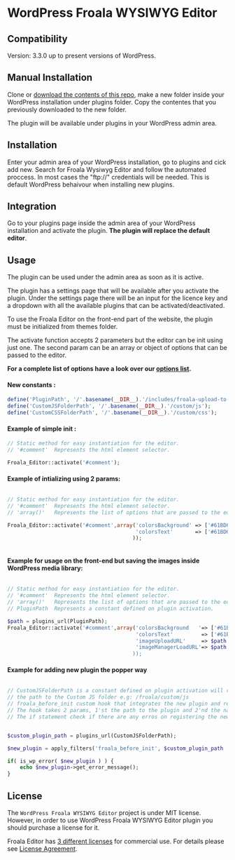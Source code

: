 # WordPress Froala WYSIWYG Editor


## Compatibility

Version: 3.3.0 up to present versions of WordPress.


## Manual Installation

Clone or [download the contents of this repo](https://github.com/froala/wordpress-froala-wysiwyg/archive/master.zip), make a new folder inside your WordPress installation under plugins folder.
Copy the contentes that you previously downloaded to the new folder.

The plugin will be available under plugins in your WordPress admin area.

## Installation

Enter your admin area of your WordPress installation, go to plugins and cick add new. Search for Froala Wysiwyg Editor
and follow the automated proccess. In most cases the "ftp://" credentials will be needed. This is default WordPress behaivour
when installing new plugins.

## Integration

Go to your plugins page inside the admin area of your WordPress installation and activate the plugin.
**The plugin will replace the default editor**.


## Usage

The plugin can be used under the admin area as soon as it is active.

The plugin has a settings page that will be available after you activate the plugin. Under the settings page there will 
be an input for the licence key and a dropdown with all the available plugins that can be activated/deactivated.

To use the Froala Editor on the front-end part of the website, the plugin must be initialized from themes folder.

The activate function accepts 2 parameters but the editor can be init using just one. The second param can be an array or object of options
that can be passed to the editor.

**For a complete list of options have a look over our [options list](https://www.froala.com/wysiwyg-editor/docs/options).**
#### New constants :

```php
define('PluginPath', '/'.basename(__DIR__).'/includes/froala-upload-to-server.php');
define('CustomJSFolderPath', '/'.basename(__DIR__).'/custom/js');
define('CustomCSSFolderPath', '/'.basename(__DIR__).'/custom/css');

```


#### Example of simple init :

```php
// Static method for easy instantiation for the editor.
// '#comment'  Represents the html element selector.

Froala_Editor::activate('#comment');

```

#### Example of intializing using 2 params:

```php

// Static method for easy instantiation for the editor.
// '#comment'  Represents the html element selector.
// 'array()'   Represents the list of options that are passed to the editor.

Froala_Editor::activate('#comment',array('colorsBackground' => ['#61BD6D', '#1ABC9C', '#54ACD2', 'REMOVE'],
                                         'colorsText'       => ['#61BD6D', '#1ABC9C', '#54ACD2', 'REMOVE']
                                        ));
                                        
```

#### Example for usage on the front-end but saving the images inside WordPress media library:

```php

// Static method for easy instantiation for the editor.
// '#comment'  Represents the html element selector.
// 'array()'   Represents the list of options that are passed to the editor.
// PluginPath  Represents a constant defined on plugin activation.

$path = plugins_url(PluginPath);
Froala_Editor::activate('#comment',array('colorsBackground   '=> ['#61BD6D', '#1ABC9C', '#54ACD2', 'REMOVE'],
                                         'colorsText'         => ['#61BD6D', '#1ABC9C', '#54ACD2', 'REMOVE'],
                                         'imageUploadURL'     => $path.'?upload_image=1',
                                         'imageManagerLoadURL'=> $path.'?view_images=1
                                        ));

```


#### Example for adding new plugin the popper way

```php

// CustomJSFolderPath is a constant defined on plugin activation will return
// the path to the Custom JS folder e.g: /froala/custom/js    
// froala_before_init custom hook that integrates the new plugin and registers the new script
// The hook takes 2 params, 1'st the path to the plugin and 2'nd the name of the plugin.
// The if statement check if there are any erros on registering the new plugin


$custom_plugin_path = plugins_url(CustomJSFolderPath);

$new_plugin = apply_filters('froala_before_init', $custom_plugin_path . '/test.js', 'test');

if( is_wp_error( $new_plugin ) ) {
	echo $new_plugin->get_error_message();
}


```

## License

The `WordPress Froala WYSIWYG Editor` project is under MIT license. However, in order to use WordPress Froala WYSIWYG Editor plugin you should purchase a license for it.

Froala Editor has [3 different licenses](https://www.froala.com/wysiwyg-editor/pricing) for commercial use. For details please see [License Agreement](https://www.froala.com/wysiwyg-editor/terms).


